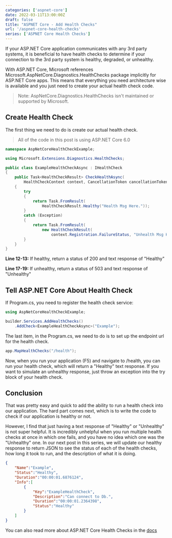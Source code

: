 ```yaml
---
categories: ['aspnet-core']
date: 2022-03-11T13:00:00Z
draft: false
title: "ASPNET Core - Add Health Checks"
url: '/aspnet-core-health-checks'
series: ['ASPNET Core Health Checks']
---
```


If your ASP.NET Core application communicates with any 3rd party systems, it is beneficial to have health checks to determine if your connection to the 3rd party system is healthy, degraded, or unhealthy.

With ASP.NET Core, Microsoft references Microsoft.AspNetCore.Diagnostics.HealthChecks package implicitly for ASP.NET Core apps.  This means that everything you need architecture wise is available and you just need to create your actual health check code.

<!--more-->

> Note: AspNetCore.Diagnostics.HealthChecks isn't maintained or supported by Microsoft.

## Create Health Check

The first thing we need to do is create our actual health check.

> All of the code in this post is using ASP.NET Core 6.0

```csharp {linenos=true,hl_lines=[12,13,17,18,19]}
namespace AspNetCoreHealthCheckExample;

using Microsoft.Extensions.Diagnostics.HealthChecks;

public class ExampleHealthCheckAsync : IHealthCheck
{
    public Task<HealthCheckResult> CheckHealthAsync(
        HealthCheckContext context, CancellationToken cancellationToken = default)
    {
        try
        {
            return Task.FromResult(
                HealthCheckResult.Healthy("Health Msg Here."));
        }
        catch (Exception)
        {
            return Task.FromResult(
                new HealthCheckResult(
                    context.Registration.FailureStatus, "Unhealth Msg Here."));
        }
    }
}
```

**Line 12-13:** If healthy, return a status of 200 and text response of "Healthy"

**Line 17-19:** If unhealthy, return a status of 503 and text response of "Unhealthy"

## Tell ASP.NET Core About Health Check

If Program.cs, you need to register the health check service:

```csharp
using AspNetCoreHealthCheckExample;

builder.Services.AddHealthChecks()
    .AddCheck<ExampleHealthCheckAsync>("Example");
```

The last item, in the Program.cs, we need to do is to set up the endpoint url for the health check.

```csharp
app.MapHealthChecks("/health");
```

Now, when you run your application (F5) and navigate to /health, you can run your health check, which will return a "Healthy" text response.  If you want to simulate an unhealthy response, just throw an exception into the try block of your health check.

## Conclusion

That was pretty easy and quick to add the ability to run a health check into our application.  The hard part comes next, which is to write the code to check if our application is healthy or not.

However, I find that just having a text response of "Healthy" or "Unhealthy" is not super helpful.  It is incredibly unhelpful when you run multiple health checks at once in which one fails, and you have no idea which one was the "Unhealthy"   one.  In our next post in this series, we will update our healthy response to return JSON to see the status of each of the health checks, how long it took to run, and the description of what it is doing.

```json
{
    "Name":"Example",
    "Status":"Healthy",
    "Duration":"00:00:01.6876124",
    "Info":[
        {
            "Key":"ExampleHealthCheck",
            "Description":"Can connect to Db.",
            "Duration":"00:00:01.2364398",
            "Status":"Healthy"
        }
    ]
}
```

You can also read more about ASP.NET Core Health Checks in the [docs](https://docs.microsoft.com/en-us/aspnet/core/host-and-deploy/health-checks)
